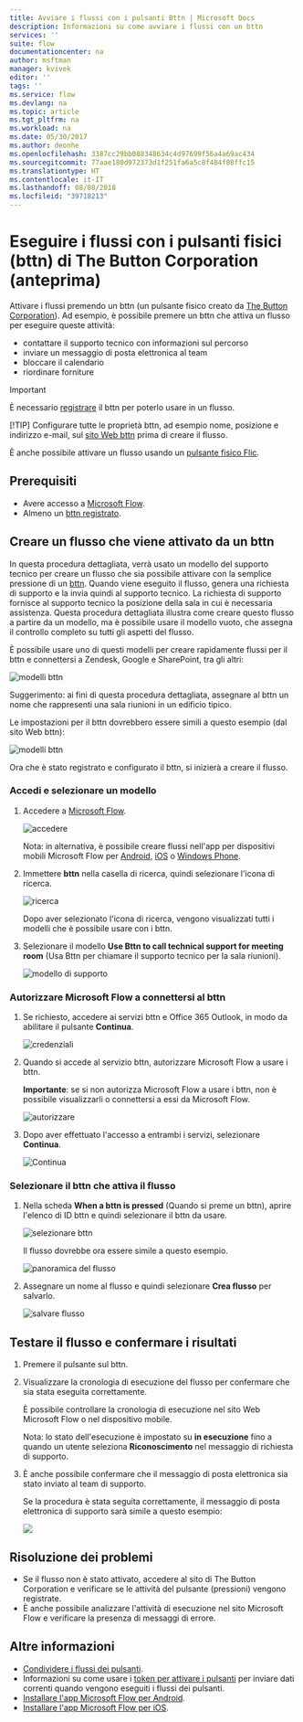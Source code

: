 ```yaml
---
title: Avviare i flussi con i pulsanti Bttn | Microsoft Docs
description: Informazioni su come avviare i flussi con un bttn
services: ''
suite: flow
documentationcenter: na
author: msftman
manager: kvivek
editor: ''
tags: ''
ms.service: flow
ms.devlang: na
ms.topic: article
ms.tgt_pltfrm: na
ms.workload: na
ms.date: 05/30/2017
ms.author: deonhe
ms.openlocfilehash: 3387cc29bb088348634c4d97699f56a4a69ac434
ms.sourcegitcommit: 77aae180d972373d1f251fa6a5c8f484f08ffc15
ms.translationtype: HT
ms.contentlocale: it-IT
ms.lasthandoff: 08/08/2018
ms.locfileid: "39718213"
---
```

# <a name="run-your-flows-with-physical-buttons-bttns-from-the-button-corporation-preview"></a>Eseguire i flussi con i pulsanti fisici (bttn) di The Button Corporation (anteprima)
Attivare i flussi premendo un bttn (un pulsante fisico creato da [The Button Corporation](https://my.bt.tn/)). Ad esempio, è possibile premere un bttn che attiva un flusso per eseguire queste attività:

* contattare il supporto tecnico con informazioni sul percorso
* inviare un messaggio di posta elettronica al team
* bloccare il calendario
* riordinare forniture

> [!IMPORTANT]
> È necessario [registrare](https://my.bt.tn/) il bttn per poterlo usare in un flusso.
> 
> [!TIP]
> Configurare tutte le proprietà bttn, ad esempio nome, posizione e indirizzo e-mail, sul [sito Web bttn](https://my.bt.tn/) prima di creare il flusso.
> 
> 

È anche possibile attivare un flusso usando un [pulsante fisico Flic](flic-button-flows.md).

## <a name="prerequisites"></a>Prerequisiti
* Avere accesso a [Microsoft Flow](https://flow.microsoft.com).
* Almeno un [bttn registrato](https://my.bt.tn/).

## <a name="create-a-flow-thats-triggered-from-a-bttn"></a>Creare un flusso che viene attivato da un bttn
In questa procedura dettagliata, verrà usato un modello del supporto tecnico per creare un flusso che sia possibile attivare con la semplice pressione di un [bttn](https://my.bt.tn/). Quando viene eseguito il flusso, genera una richiesta di supporto e la invia quindi al supporto tecnico. La richiesta di supporto fornisce al supporto tecnico la posizione della sala in cui è necessaria assistenza. Questa procedura dettagliata illustra come creare questo flusso a partire da un modello, ma è possibile usare il modello vuoto, che assegna il controllo completo su tutti gli aspetti del flusso.

È possibile usare uno di questi modelli per creare rapidamente flussi per il bttn e connettersi a Zendesk, Google e SharePoint, tra gli altri:

![modelli bttn](./media/bttn-button-flows/bttn-templates.png)

Suggerimento: ai fini di questa procedura dettagliata, assegnare al bttn un nome che rappresenti una sala riunioni in un edificio tipico.

Le impostazioni per il bttn dovrebbero essere simili a questo esempio (dal sito Web bttn):

![modelli bttn](./media/bttn-button-flows/bttn-config.png)

Ora che è stato registrato e configurato il bttn, si inizierà a creare il flusso.

### <a name="sign-in-and-select-a-template"></a>Accedi e selezionare un modello
1. Accedere a [Microsoft Flow](https://flow.microsoft.com).
   
    ![accedere](./media/bttn-button-flows/sign-into-flow.png)
   
    Nota: in alternativa, è possibile creare flussi nell'app per dispositivi mobili Microsoft Flow per [Android](https://aka.ms/flowmobiledocsandroid), [iOS](https://aka.ms/flowmobiledocsios) o [Windows Phone](https://aka.ms/flowmobilewindows).
2. Immettere **bttn** nella casella di ricerca, quindi selezionare l'icona di ricerca.
   
    ![ricerca](./media/bttn-button-flows/bttn-search-template.png)
   
    Dopo aver selezionato l'icona di ricerca, vengono visualizzati tutti i modelli che è possibile usare con i bttn.
3. Selezionare il modello **Use Bttn to call technical support for meeting room** (Usa Bttn per chiamare il supporto tecnico per la sala riunioni).
   
    ![modello di supporto](./media/bttn-button-flows/bttn-select-template.png)

### <a name="authorize-microsoft-flow-to-connect-to-your-bttn"></a>Autorizzare Microsoft Flow a connettersi al bttn
1. Se richiesto, accedere ai servizi bttn e Office 365 Outlook, in modo da abilitare il pulsante **Continua**.
   
    ![credenziali](./media/bttn-button-flows/bttn-provide-credentials.png)
2. Quando si accede al servizio bttn, autorizzare Microsoft Flow a usare i bttn.
   
    **Importante**: se si non autorizza Microsoft Flow a usare i bttn, non è possibile visualizzarli o connettersi a essi da Microsoft Flow.
   
    ![autorizzare](./media/bttn-button-flows/authorize-bttn.png)
3. Dopo aver effettuato l'accesso a entrambi i servizi, selezionare **Continua**.
   
    ![Continua](./media/bttn-button-flows/continue.png)

### <a name="select-the-bttn-that-triggers-the-flow"></a>Selezionare il bttn che attiva il flusso
1. Nella scheda **When a bttn is pressed** (Quando si preme un bttn), aprire l'elenco di ID bttn e quindi selezionare il bttn da usare.
   
    ![selezionare bttn](./media/bttn-button-flows/bttn-id.png)
   
    Il flusso dovrebbe ora essere simile a questo esempio.
   
    ![panoramica del flusso](./media/bttn-button-flows/bttn-done.png)
2. Assegnare un nome al flusso e quindi selezionare **Crea flusso** per salvarlo.
   
    ![salvare flusso](./media/bttn-button-flows/save.png)

## <a name="test-your-flow-and-confirm-results"></a>Testare il flusso e confermare i risultati
1. Premere il pulsante sul bttn.
2. Visualizzare la cronologia di esecuzione del flusso per confermare che sia stata eseguita correttamente.
   
    È possibile controllare la cronologia di esecuzione nel sito Web Microsoft Flow o nel dispositivo mobile.
   
    Nota: lo stato dell'esecuzione è impostato su **in esecuzione** fino a quando un utente seleziona **Riconoscimento** nel messaggio di richiesta di supporto.
3. È anche possibile confermare che il messaggio di posta elettronica sia stato inviato al team di supporto.
   
    Se la procedura è stata seguita correttamente, il messaggio di posta elettronica di supporto sarà simile a questo esempio:
   
    ![](./media/bttn-button-flows/support-request-email.png)

## <a name="troubleshooting"></a>Risoluzione dei problemi
* Se il flusso non è stato attivato, accedere al sito di The Button Corporation e verificare se le attività del pulsante (pressioni) vengono registrate.
* È anche possibile analizzare l'attività di esecuzione nel sito Microsoft Flow e verificare la presenza di messaggi di errore.

## <a name="more-information"></a>Altre informazioni
* [Condividere i flussi dei pulsanti](share-buttons.md).
* Informazioni su come usare i [token per attivare i pulsanti](introduction-to-button-trigger-tokens.md) per inviare dati correnti quando vengono eseguiti i flussi dei pulsanti.
* [Installare l'app Microsoft Flow per Android](https://aka.ms/flowmobiledocsandroid).
* [Installare l'app Microsoft Flow per iOS](https://aka.ms/flowmobiledocsios).

